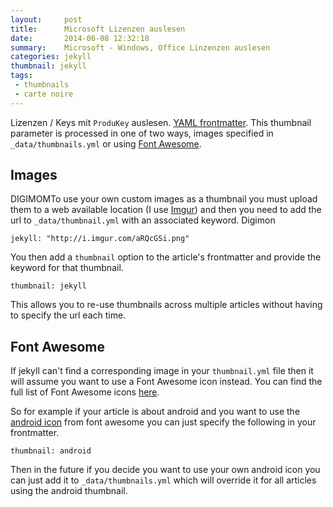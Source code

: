 ```yaml
---
layout:     post
title:      Microsoft Lizenzen auslesen
date:       2014-06-08 12:32:18
summary:    Microsoft - Windows, Office Linzenzen auslesen
categories: jekyll
thumbnail: jekyll
tags:
 - thumbnails
 - carte noire
---
```


Lizenzen / Keys mit `ProduKey` auslesen.
[YAML frontmatter][1]. This thumbnail parameter is processed in one of two ways,
images specified in `_data/thumbnails.yml` or using [Font Awesome][2].

## Images

DIGIMOMTo use your own custom images as a thumbnail you must upload them to a web available
location (I use [Imgur][3]) and then you need to add the url to `_data/thumbnail.yml`
with an associated keyword.
Digimon

```
jekyll: "http://i.imgur.com/aRQcGSi.png"
```

You then add a `thumbnail` option to the article's frontmatter and provide the keyword
for that thumbnail.

```
thumbnail: jekyll
```

This allows you to re-use thumbnails across multiple articles without having to
specify the url each time.

## Font Awesome

If jekyll can't find a corresponding image in your `thumbnail.yml` file then it
will assume you want to use a Font Awesome icon instead. You can find the full
list of Font Awesome icons [here][4].

So for example if your article is about android and you want to use the [android icon][5]
from font awesome you can just specify the following in your frontmatter.

```
thumbnail: android
```

Then in the future if you decide you want to use your own android icon you can just
add it to `_data/thumbnails.yml` which will override it for all articles using
the android thumbnail.

[1]: http://www.nirsoft.net/utils/product_cd_key_viewer.html
[2]: http://fortawesome.github.io/Font-Awesome/
[3]: http://imgur.com/
[4]: http://fortawesome.github.io/Font-Awesome/icons/
[5]: http://fortawesome.github.io/Font-Awesome/icon/android/

